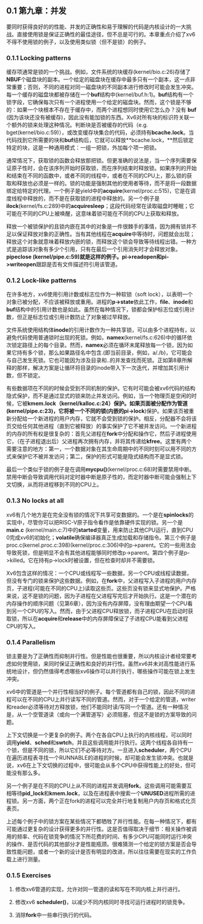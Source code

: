 ## 0.1 第九章：并发

要同时获得良好的的性能、并发的正确性和易于理解的代码是内核设计的一大挑战。直接使用锁是保证正确性的最佳途径，但不总是可行的。本章重点介绍了xv6不得不使用锁的例子，以及使用类似锁（但不是锁）的例子。

### 0.1.1 Locking patterns

缓存项通常是锁的一个挑战。例如，文件系统的块缓存(kernel/bio.c:26)存储了**NBUF**个磁盘块的副本。一个给定的磁盘块在缓存中最多只有一个副本，这一点非常重要；否则，不同的进程对同一磁盘块的不同副本进行修改时可能会发生冲突。每一个缓存的磁盘块都被存储在一个**buf**结构中(kernel/buf.h:1)。**buf**结构有一个锁字段，它确保每次只有一个进程使用一个给定的磁盘块。然而，这个锁是不够的：如果一个块根本不存在于缓存中，而两个进程想同时使用它怎么办？没有 **buf** (因为该块还没有被缓存)，因此没有能加锁的东西。Xv6对所有块的标识符关联一个额外的锁来处理这种情况。判断块是否被缓存的代码（e.g.  bget(kernel/bio.c:59)），或改变缓存块集合的代码，必须持有**bcache.lock**。当代码找到它所需要的块和**buf**结构后，它就可以释放**bcache.lock，**然后锁定特定的块，这是一种通用模式：一组一把锁，外加每个项一把锁。

通常情况下，获取锁的函数会释放那把锁。但更准确的说法是，当一个序列需要保证原子性时，会在该序列开始时获取锁，而在序列结束时释放锁。如果序列的开始和结束在不同的函数中，或者不同的线程中，或者在不同的CPU上，那么锁的获取和释放也必须是一样的。锁的功能是强制其他的使用者等待，而不是将一段数据绑定给特定的代理。一个例子是yield中的**acquire**(kernel/proc.c:515)，它是在调度线程中释放的，而不是在获取锁的进程中释放的。另一个例子是**ilock**(kernel/fs.c:289)中的**acquiresleep**；这段代码经常在读取磁盘时睡眠；它可能在不同的CPU上被唤醒，这意味着锁可能在不同的CPU上获取和释放。

释放一个被锁保护的且锁内嵌在其中的对象是一件很棘手的事情，因为拥有锁并不足以保证释放对象的正确性。当有其他线程在**acquire**中等待时，问题就会出现；释放这个对象就意味着释放内嵌的锁，而释放这个锁会导致等待线程出错。一种方式是追踪该对象有多少个引用，只有在最后一个引用消失时才会释放对象。**pipeclose (kernel/pipe.c:59)**就是这样的例子。**pi->readopen**和**pi->writeopen**跟踪是否有文件描述符引用该管道。

### 0.1.2 Lock-like patterns

在许多地方，xv6使用引用计数或标志位作为一种软锁（soft lock），以表明一个对象已被分配，不应该被释放或重用。进程的**p->state**依此工作，**file**、**inode**和**buf**结构中的引用计数也是如此。虽然在每种情况下，锁都会保护标志位或引用计数，但正是标志位或引用计数防止了对象被过早释放。  

文件系统使用结构体**inode**的引用计数作为一种共享锁，可以由多个进程持有，以避免代码使用普通锁时出现的死锁。例如，**namex**(kernel/fs.c:626)中的循环依次锁定路径上的每个目录。然而，**namex**必须在循环末尾释放每一个锁，因为如果它持有多个锁，那么如果路径名中包含.(即当前目录，例如，a/./b)，它可能会与自己发生死锁。它也可能因为涉及目录和..的并发查找而死锁。正如第8章所解释的那样，解决方案是让循环将目录的inode带入下一次迭代，并增加其引用计数，但不锁定。

有些数据项在不同的时候会受到不同机制的保护。它有时可能会被xv6代码的结构隐式保护，而不是通过显式的锁来防止并发访问。例如，当一个物理页是空闲的时候，它被**kmem.lock（kernel/kalloc.c:24）**保护。如果页面被分配作为管道(kernel/pipe.c:23)，它将被一个不同的锁(内嵌的**pi->lock**)保护。如果该页被重新分配给一个新进程的用户内存，它就不会受到锁的保护。相反，分配器不会将该页交给任何其他进程（直到它被释放）的事实保护了它不被并发访问。一个新进程的内存的所有权是很复杂的：首先父进程在**fork**中分配和操作它，然后子进程使用它，（在子进程退出后）父进程再次拥有内存，并将其传递给**kfree**。这里有两个需要注意的地方：第一，一个数据对象在其生命周期中的不同时刻可以用不同的方式来保护它不被并发访问；第二，保护的形式可能是隐式结构而不是显式锁。

最后一个类似于锁的例子是在调用**mycpu()**(kernel/proc.c:68)时需要禁用中断。禁用中断会导致调用代码对定时器中断是原子性的，而定时器中断可能会强制上下文切换，从而将进程移到不同的CPU上。

### 0.1.3 No locks at all

xv6有几个地方是在完全没有锁的情况下共享可变数据的。一个是在**spinlocks**的实现中，尽管你可以把RISC-V原子指令看作是依靠硬件实现的锁。另一个是**main.c** (kernel/main.c:7)中的**started**变量，用来防止其他CPU运行，直到CPU 0完成xv6的初始化；**volatile**确保编译器真正生成加载和存储指令。第三个例子是proc.c(kernel.proc.c:398)(kernel/proc.c:306)中的p->parent。它的一些用法会导致死锁，但是明显不会有其他进程能够同时修改p->parent。第四个例子是p->killed。它在持有p->lock时被设置，但在检查时却并不需要锁。

Xv6包含这样的情况：一个CPU或线程写一些数据，另一个CPU或线程读数据，但没有专门的锁来保护这些数据。例如，在**fork**中，父进程写入子进程的用户内存页，子进程(可能在不同的CPU上)读取这些页。这些页没有锁来显式地保护。严格来说，这不是锁的问题，因为子进程在父进程写完后才开始执行。这是一个潜在的内存操作的顺序问题（见第6章），因为没有内存屏障，没有理由期望一个CPU看到另一个CPU的写入。然而，由于父进程CPU释放锁，而子进程CPU在启动时获取锁，所以在**acquire**和**release**中的内存屏障保证了子进程CPU能看到父进程CPU的写入。

### 0.1.4 Parallelism

锁主要是为了正确性而抑制并行性。但是性能也很重要，所以内核设计者经常要考虑如何使用锁，来同时保证正确性和良好的并行性。虽然xv6并未对高性能进行系统地设计，但仍然值得考虑哪些xv6操作可以并行执行，哪些操作可能在锁上发生冲突。

xv6中的管道是一个并行性相当好的例子。每个管道都有自己的锁，因此不同的进程可以在不同的CPU上并行读写不同的管道。然而，对于一个给定的管道，writer和reader必须等待对方释放锁，他们不能同时读/写同一个管道。还有一种情况是，从一个空管道读（或向一个满管道写）必须阻塞，但这不是锁的方案导致的问题。

上下文切换是一个更复杂的例子。两个在各自CPU上执行的内核线程，可以同时调用**yield**、**sched**和**swtch**，并且这些调用能并行执行。这两个线程各自持有一个锁，但是不同的锁，所以它们不必等待对方。一旦进入**scheduler**，两个CPU在遍历进程表寻找一个RUNNABLE的进程的时候，却可能会发生锁冲突。也就是说，xv6在上下文切换的过程中，很可能会从多个CPU中获得性能上的好处，但可能没有那么多。

另一个例子是在不同的CPU上从不同的进程并发调用**fork**。这些调用可能需要互相等待**pid_lock**和**kmem.lock**，以及在进程表中搜索一个**UNUSED**进程所需的进程锁。另一方面，两个正在fork的进程可以完全并行地复制用户内存页和格式化页表页。

上述每个例子中的锁方案在某些情况下都牺牲了并行性能。在每一种情况下，都有可能通过更复杂的设计获得更多的并行性。这是否值得取决于细节：相关操作被调用的频率、代码在锁竞争的情况下所花费的时间、有多少CPU可能同时运行冲突的操作、是否代码的其他部分才是性能瓶颈。很难猜测一个给定的锁方案是否会导致性能问题，或者一个新的设计是否有明显的改进，所以往往需要在现实的工作负载上进行测量。

### 0.1.5 Exercises

1. 修改xv6管道的实现，允许对同一管道的读和写在不同内核上并行进行。

2. 修改xv6 **scheduler()**，以减少不同内核同时寻找可运行进程时的锁竞争。

3. 消除**fork**中一些串行执行的代码。